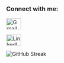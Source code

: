 <h3 align="left">Connect with me:</h3>
<p align="left">
  <a href="mailto:masrimasa335@gmail.com" target="blank">
    <img align="center" src="https://cdn.jsdelivr.net/npm/simple-icons@3.0.1/icons/gmail.svg" alt="Gmail" height="30" width="40" />
  </a>
  <p></p>
  <a href="https://www.linkedin.com/in/masa-masri-9b3852221/" target="blank">
    <img align="center" src="https://cdn.jsdelivr.net/npm/simple-icons@3.0.1/icons/linkedin.svg" alt="LinkedIn" height="30" width="40" />
  </a>
</p>


![GitHub Streak](https://github-readme-streak-stats.herokuapp.com/?user=masamasri01)
